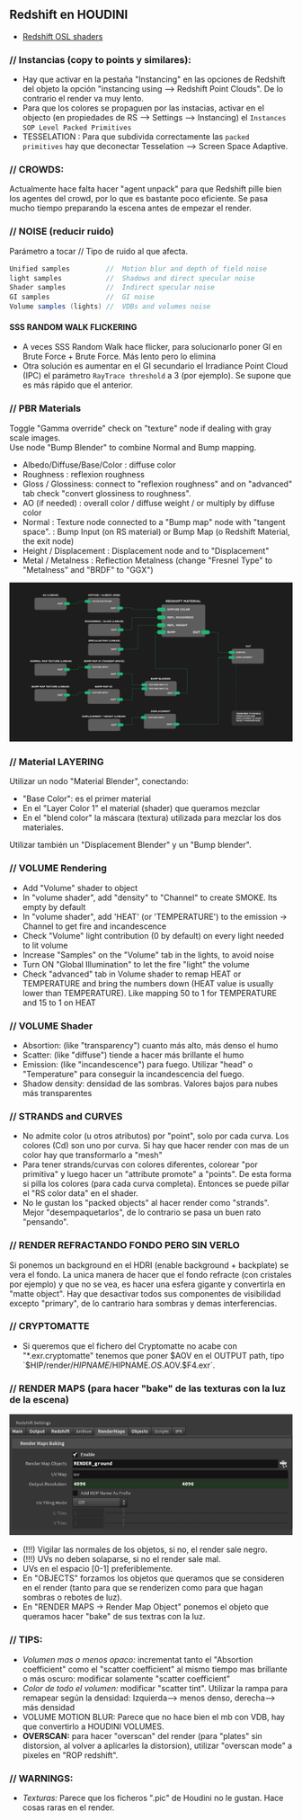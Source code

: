 ## Redshift en HOUDINI   

- [Redshift OSL shaders](https://github.com/redshift3d/RedshiftOSLShaders?tab=readme-ov-file)   


### // Instancias (copy to points y similares):   

- Hay que activar en la pestaña "Instancing" en las opciones de Redshift del objeto la opción "instancing using --> Redshift Point Clouds". De lo contrario el render va muy lento.
- Para que los colores se propaguen por las instacias, activar en el objecto (en propiedades de RS --> Settings --> Instancing) el `Instances SOP Level Packed Primitives`
- TESSELATION : Para que subdivida correctamente las `packed primitives` hay que deconectar Tesselation --> Screen Space Adaptive.

### // CROWDS:   

Actualmente hace falta hacer "agent unpack" para que Redshift pille bien los agentes del crowd, por lo que es bastante poco eficiente. Se pasa mucho tiempo preparando la escena antes de empezar el render.   


### // NOISE (reducir ruido)   
Parámetro a tocar // Tipo de ruido al que afecta.   
```C#
Unified samples         //  Motion blur and depth of field noise   
light samples           //  Shadows and direct specular noise   
Shader samples          //  Indirect specular noise   
GI samples              //  GI noise   
Volume samples (lights) //  VDBs and volumes noise 
```
#### SSS RANDOM WALK FLICKERING   
- A veces SSS Random Walk hace flicker, para solucionarlo poner GI en Brute Force + Brute Force. Más lento pero lo elimina
- Otra solución es aumentar en el GI secundario el Irradiance Point Cloud (IPC) el parámetro `RayTrace threshold` a 3 (por ejemplo). Se supone que es más rápido que el anterior.

### // PBR Materials   
Toggle "Gamma override" check on "texture" node if dealing with gray scale images.   
Use node "Bump Blender" to combine Normal and Bump mapping.   
- Albedo/Diffuse/Base/Color : diffuse color   
- Roughness : reflexion roughness   
- Gloss / Glossiness:  connect to "reflexion roughness" and on "advanced" tab check "convert glossiness to roughness".    
- AO (if needed) : overall color / diffuse weight / or multiply by diffuse color   
- Normal : Texture node connected to a "Bump map" node with "tangent space". : Bump Input (on RS material) or Bump Map (o Redshift Material, the exit node)   
- Height / Displacement : Displacement node and to "Displacement"   
- Metal / Metalness : Reflection Metalness (change "Fresnel Type" to "Metalness" and "BRDF" to "GGX")   

![Alt text](images/RedShift_PBR.jpg?raw=true "Title")   

### // Material LAYERING  
Utilizar un nodo "Material Blender", conectando:
- "Base Color": es el primer material
- En el "Layer Color 1" el material (shader) que queramos mezclar
- En el "blend color" la máscara (textura) utilizada para mezclar los dos materiales.
    
Utilizar también un "Displacement Blender" y un "Bump blender".   

### // VOLUME Rendering   
- Add "Volume" shader to object   
- In "volume shader", add "density" to "Channel" to create SMOKE. Its empty by default   
- In "volume shader", add 'HEAT' (or 'TEMPERATURE') to the emission -> Channel to get fire and incandescence   
- Check "Volume" light contribution (0 by default) on every light needed to lit volume   
- Increase "Samples" on the "Volume" tab in the lights, to avoid noise   
- Turn ON "Global Illumination" to let the fire "light" the volume   
- Check "advanced" tab in Volume shader to remap HEAT or TEMPERATURE and bring the numbers down (HEAT value is usually lower than TEMPERATURE). Like mapping 50 to 1 for TEMPERATURE  and 15 to 1 on HEAT
	
### // VOLUME Shader   
- Absortion: (like "transparency") cuanto más alto, más denso el humo
- Scatter:  (like "diffuse") tiende a hacer más brillante el humo
- Emission: (like "incandescence") para fuego. Utilizar "head" o "Temperature" para conseguir la incandescencia del fuego.
- Shadow density: densidad de las sombras. Valores bajos para nubes más transparentes

### // STRANDS and CURVES   
- No admite color (u otros atributos) por "point", solo por cada curva. Los colores (Cd) son uno por curva. Si hay que hacer render con mas de un color hay que transformarlo a "mesh"
- Para tener strands/curvas con colores diferentes, colorear "por primitiva" y luego hacer un "attribute promote" a "points". De esta forma si pilla los colores (para cada curva completa). Entonces se puede pillar el "RS color data" en el shader.
- No le gustan los "packed objects" al hacer render como "strands". Mejor "desempaquetarlos", de lo contrario se pasa un buen rato "pensando".

### // RENDER REFRACTANDO FONDO PERO SIN VERLO   
Si ponemos un background en el HDRI (enable background + backplate) se vera el fondo. La unica manera de hacer que el fondo refracte (con cristales por ejemplo) y que no se vea, es hacer una esfera gigante y convertirla en "matte object". Hay que desactivar todos sus componentes de visibilidad excepto "primary", de lo cantrario hara sombras y demas interferencias.

### // CRYPTOMATTE   
- Si queremos que el fichero del Cryptomatte no acabe con "*.exr.cryptomatte" tenemos que poner $AOV en el OUTPUT path, tipo  `$HIP/render/$HIPNAME/$HIPNAME.$OS.$AOV.$F4.exr`.    

### // RENDER MAPS (para hacer "bake" de las texturas con la luz de la escena)   
![Alt text](images/Render_Maps.jpg?raw=true "Title")   

- (!!!) Vigilar las normales de los objetos, si no, el render sale negro.
- (!!!) UVs no deben solaparse, si no el render sale mal.
- UVs en el espacio [0-1] preferiblemente.
- En "OBJECTS" forzamos los objetos que queramos que se consideren en el render (tanto para que se renderizen como para que hagan sombras o rebotes de luz).
- En "RENDER MAPS -> Render Map Object" ponemos el objeto que queramos hacer "bake" de sus textras con la luz.

### // TIPS:   
- *Volumen mas o menos opaco:* incrementat tanto el "Absortion coefficient" como el "scatter coefficient" al mismo tiempo mas brillante o  más oscuro: modificar solamente "scatter coefficient"
- *Color de todo el volumen:* modificar "scatter tint". Utilizar la rampa para remapear según la densidad: Izquierda--> menos denso, derecha--> más densidad
- VOLUME MOTION BLUR: Parece que no hace bien el mb con VDB, hay que convertirlo a HOUDINI VOLUMES.
- **OVERSCAN:** para hacer "overscan" del render (para "plates" sin distorsion, al volver a aplicarles la distorsion), utilizar "overscan mode" a pixeles en "ROP redshift".
	
### // WARNINGS:   
- *Texturas:* Parece que los ficheros ".pic" de Houdini no le gustan. Hace cosas raras en el render.   
	
